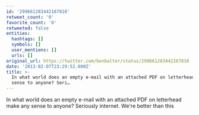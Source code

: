 ```yaml
---
id: '299661283442167810'
retweet_count: '0'
favorite_count: '0'
retweeted: false
entities:
  hashtags: []
  symbols: []
  user_mentions: []
  urls: []
original_url: https://twitter.com/benbalter/status/299661283442167810
date: '2013-02-07T23:29:52.000Z'
title: >-
  In what world does an empty e-mail with an attached PDF on letterhead make any
  sense to anyone? Seri…
---
```


In what world does an empty e-mail with an attached PDF on letterhead make any sense to anyone? Seriously internet. We're better than this